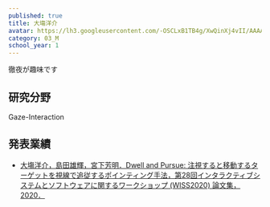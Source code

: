 ```yaml
---
published: true
title: 大塲洋介
avatar: https://lh3.googleusercontent.com/-OSCLxB1TB4g/XwQinXj4vII/AAAAAAAAUlo/bMvBqULTngkoW7WMcsPPJcyqNCuLWu5igCE0YBhgLKroEAL1Ocqy0hY9ZkIRZMRBZzv4LuCATkfDtLLq8yTyUqTGfftPWHlUZKQY-0bfDw6whLx73XnbPAl8GpkPPGShRrs2AmCzhwzbmlAf_mzO8NH0LaeboTjKw8IDyVHDDp6WxAF086nlczkaC_XLaSiCe7Jze-JI3QIZPfd8QdHZK2meVYiU0CcJo8df5lDrmnTNtvdShegg5Ab1jEwxq5pONngSXqHjo2Sq-G_6BuEH-iYkvAbxtLQmxgApmCNWF1Vur1XJ7zD27H40-3UAjZINdXn_H_XMRsY58FJ_tFohUFvwVkpQyPp2Uh24qm0FiPHruVrpgH9Wl4LsXCeHb8AjaOFHx4Xy0vgJc88PJTDHJoTttspJFj5toKg4frD1J85ZUnFkSuAjXclcc4wz8_D0QrB3_n30krUjK8rXtVl4P_MUvspMazotYZua_Rd2ElBGi6AVeB3fzd_jdkj6uC80UmDAjFM3RFwFmrvD0yOXA72XW7rFozWgbb2-Z7RpofV1skoYEYoi4W_StG8shCJEjOlSIazxDNUB8rtcqFrbyq6Hr5V7eGGxnlep5DiO4hcTh-qRLAEdnB_1fI37V0x_vL4MltTnLy9mdMw1j_94K8eA7hg3puAWy08MwFySZ_5Eo_Fz2_0Gp09dJLLAg6sAjeJinp8vxK7k6O69uWHh1a16gq5_tIoAifJSAV9Xt6OoQHbp1S858Sx2VS_JgR8IjNjUcjariAVvGkQPk4uQstUfXTVkDwsnwjdW9MJGuu4IG/P1025794_Original.jpg
category: 03_M
school_year: 1
---
```

徹夜が趣味です

## **研究分野**

Gaze-Interaction

## **発表業績**

* [大塲洋介，島田雄輝，宮下芳明．Dwell and Pursue: 注視すると移動するターゲットを視線で追従するポインティング手法，第28回インタラクティブシステムとソフトウェアに関するワークショップ (WISS2020) 論文集，2020．](https://research.miyashita.com/papers/D232)